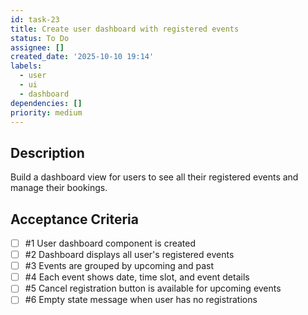 ```yaml
---
id: task-23
title: Create user dashboard with registered events
status: To Do
assignee: []
created_date: '2025-10-10 19:14'
labels:
  - user
  - ui
  - dashboard
dependencies: []
priority: medium
---
```


## Description

<!-- SECTION:DESCRIPTION:BEGIN -->
Build a dashboard view for users to see all their registered events and manage their bookings.
<!-- SECTION:DESCRIPTION:END -->

## Acceptance Criteria
<!-- AC:BEGIN -->
- [ ] #1 User dashboard component is created
- [ ] #2 Dashboard displays all user's registered events
- [ ] #3 Events are grouped by upcoming and past
- [ ] #4 Each event shows date, time slot, and event details
- [ ] #5 Cancel registration button is available for upcoming events
- [ ] #6 Empty state message when user has no registrations
<!-- AC:END -->
